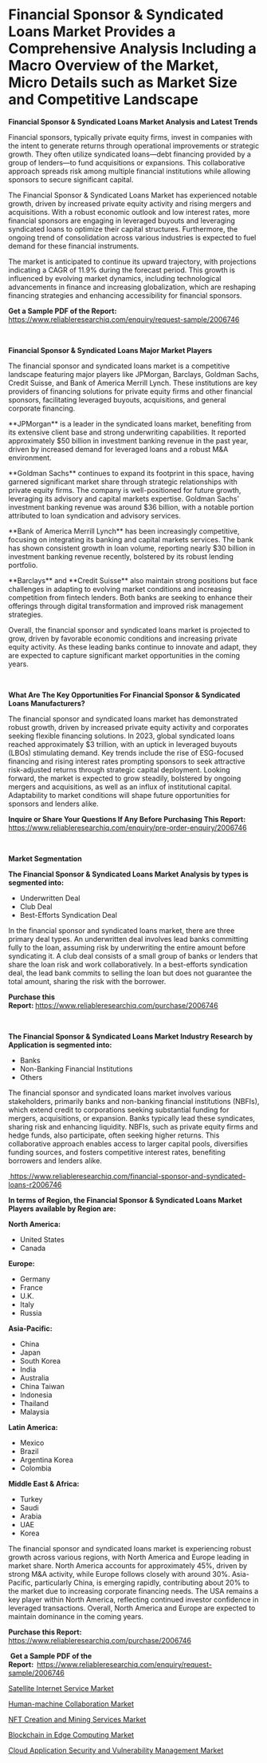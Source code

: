 <p><h1>Financial Sponsor & Syndicated Loans Market Provides a Comprehensive Analysis Including a Macro Overview of the Market, Micro Details such as Market Size and Competitive Landscape</h1></p><p><strong>Financial Sponsor & Syndicated Loans Market Analysis and Latest Trends</strong></p>
<p><p>Financial sponsors, typically private equity firms, invest in companies with the intent to generate returns through operational improvements or strategic growth. They often utilize syndicated loans—debt financing provided by a group of lenders—to fund acquisitions or expansions. This collaborative approach spreads risk among multiple financial institutions while allowing sponsors to secure significant capital.</p><p>The Financial Sponsor & Syndicated Loans Market has experienced notable growth, driven by increased private equity activity and rising mergers and acquisitions. With a robust economic outlook and low interest rates, more financial sponsors are engaging in leveraged buyouts and leveraging syndicated loans to optimize their capital structures. Furthermore, the ongoing trend of consolidation across various industries is expected to fuel demand for these financial instruments.</p><p>The market is anticipated to continue its upward trajectory, with projections indicating a CAGR of 11.9% during the forecast period. This growth is influenced by evolving market dynamics, including technological advancements in finance and increasing globalization, which are reshaping financing strategies and enhancing accessibility for financial sponsors.</p></p>
<p><strong>Get a Sample PDF of the Report:&nbsp;</strong> <a href="https://www.reliableresearchiq.com/enquiry/request-sample/2006746?utm_campaign=1900&utm_medium=2&utm_source=Github&utm_content=ia&utm_term=11032025&utm_id=financial-sponsor-syndicated-loans">https://www.reliableresearchiq.com/enquiry/request-sample/2006746</a></p>
<p>&nbsp;</p>
<p><strong>Financial Sponsor & Syndicated Loans Major Market Players</strong></p>
<p><p>The financial sponsor and syndicated loans market is a competitive landscape featuring major players like JPMorgan, Barclays, Goldman Sachs, Credit Suisse, and Bank of America Merrill Lynch. These institutions are key providers of financing solutions for private equity firms and other financial sponsors, facilitating leveraged buyouts, acquisitions, and general corporate financing.</p><p>**JPMorgan** is a leader in the syndicated loans market, benefiting from its extensive client base and strong underwriting capabilities. It reported approximately $50 billion in investment banking revenue in the past year, driven by increased demand for leveraged loans and a robust M&A environment.</p><p>**Goldman Sachs** continues to expand its footprint in this space, having garnered significant market share through strategic relationships with private equity firms. The company is well-positioned for future growth, leveraging its advisory and capital markets expertise. Goldman Sachs’ investment banking revenue was around $36 billion, with a notable portion attributed to loan syndication and advisory services.</p><p>**Bank of America Merrill Lynch** has been increasingly competitive, focusing on integrating its banking and capital markets services. The bank has shown consistent growth in loan volume, reporting nearly $30 billion in investment banking revenue recently, bolstered by its robust lending portfolio.</p><p>**Barclays** and **Credit Suisse** also maintain strong positions but face challenges in adapting to evolving market conditions and increasing competition from fintech lenders. Both banks are seeking to enhance their offerings through digital transformation and improved risk management strategies.</p><p>Overall, the financial sponsor and syndicated loans market is projected to grow, driven by favorable economic conditions and increasing private equity activity. As these leading banks continue to innovate and adapt, they are expected to capture significant market opportunities in the coming years.</p></p>
<p>&nbsp;</p>
<p><strong>What Are The Key Opportunities For Financial Sponsor & Syndicated Loans Manufacturers?</strong></p>
<p><p>The financial sponsor and syndicated loans market has demonstrated robust growth, driven by increased private equity activity and corporates seeking flexible financing solutions. In 2023, global syndicated loans reached approximately $3 trillion, with an uptick in leveraged buyouts (LBOs) stimulating demand. Key trends include the rise of ESG-focused financing and rising interest rates prompting sponsors to seek attractive risk-adjusted returns through strategic capital deployment. Looking forward, the market is expected to grow steadily, bolstered by ongoing mergers and acquisitions, as well as an influx of institutional capital. Adaptability to market conditions will shape future opportunities for sponsors and lenders alike.</p></p>
<p><strong>Inquire or Share Your Questions If Any Before Purchasing This Report:</strong> <a href="https://www.reliableresearchiq.com/enquiry/pre-order-enquiry/2006746?utm_campaign=1900&utm_medium=2&utm_source=Github&utm_content=ia&utm_term=11032025&utm_id=financial-sponsor-syndicated-loans">https://www.reliableresearchiq.com/enquiry/pre-order-enquiry/2006746</a></p>
<p>&nbsp;</p>
<p><strong>Market Segmentation</strong></p>
<p><strong>The Financial Sponsor & Syndicated Loans Market Analysis by types is segmented into:</strong></p>
<p><ul><li>Underwritten Deal</li><li>Club Deal</li><li>Best-Efforts Syndication Deal</li></ul></p>
<p><p>In the financial sponsor and syndicated loans market, there are three primary deal types. An underwritten deal involves lead banks committing fully to the loan, assuming risk by underwriting the entire amount before syndicating it. A club deal consists of a small group of banks or lenders that share the loan risk and work collaboratively. In a best-efforts syndication deal, the lead bank commits to selling the loan but does not guarantee the total amount, sharing the risk with the borrower.</p></p>
<p><strong>Purchase this Report:&nbsp;</strong><a href="https://www.reliableresearchiq.com/purchase/2006746?utm_campaign=1900&utm_medium=2&utm_source=Github&utm_content=ia&utm_term=11032025&utm_id=financial-sponsor-syndicated-loans">https://www.reliableresearchiq.com/purchase/2006746</a></p>
<p>&nbsp;</p>
<p><strong>The Financial Sponsor & Syndicated Loans Market Industry Research by Application is segmented into:</strong></p>
<p><ul><li>Banks</li><li>Non-Banking Financial Institutions</li><li>Others</li></ul></p>
<p><p>The financial sponsor and syndicated loans market involves various stakeholders, primarily banks and non-banking financial institutions (NBFIs), which extend credit to corporations seeking substantial funding for mergers, acquisitions, or expansion. Banks typically lead these syndicates, sharing risk and enhancing liquidity. NBFIs, such as private equity firms and hedge funds, also participate, often seeking higher returns. This collaborative approach enables access to larger capital pools, diversifies funding sources, and fosters competitive interest rates, benefiting borrowers and lenders alike.</p></p>
<p><a href="https://www.reliableresearchiq.com/financial-sponsor-and-syndicated-loans-r2006746?utm_campaign=1900&utm_medium=2&utm_source=Github&utm_content=ia&utm_term=11032025&utm_id=financial-sponsor-syndicated-loans">&nbsp;https://www.reliableresearchiq.com/financial-sponsor-and-syndicated-loans-r2006746</a></p>
<p><strong>In terms of Region, the Financial Sponsor & Syndicated Loans Market Players available by Region are:</strong></p>
<p>
    <p> <strong> North America: </strong>
        <ul>
            <li>United States</li>
            <li>Canada</li>
        </ul>
        </p> 
    <p> <strong> Europe: </strong>
        <ul>
            <li>Germany</li>
            <li>France</li>
            <li>U.K.</li>
            <li>Italy</li>
            <li>Russia</li>
        </ul>
        </p> 
    <p> <strong> Asia-Pacific: </strong>
        <ul>
            <li>China</li>
            <li>Japan</li>
            <li>South Korea</li>
            <li>India</li>
            <li>Australia</li>
            <li>China Taiwan</li>
            <li>Indonesia</li>
            <li>Thailand</li>
            <li>Malaysia</li>
        </ul>
        </p> 
    <p> <strong> Latin America: </strong>
        <ul>
            <li>Mexico</li>
            <li>Brazil</li>
            <li>Argentina Korea</li>
            <li>Colombia</li>
        </ul>
        </p> 
    <p> <strong> Middle East & Africa: </strong>
        <ul>
            <li>Turkey</li>
            <li>Saudi</li>
            <li>Arabia</li>
            <li>UAE</li>
            <li>Korea</li>
        </ul>
    </p>
    </p>
<p><p>The financial sponsor and syndicated loans market is experiencing robust growth across various regions, with North America and Europe leading in market share. North America accounts for approximately 45%, driven by strong M&A activity, while Europe follows closely with around 30%. Asia-Pacific, particularly China, is emerging rapidly, contributing about 20% to the market due to increasing corporate financing needs. The USA remains a key player within North America, reflecting continued investor confidence in leveraged transactions. Overall, North America and Europe are expected to maintain dominance in the coming years.</p></p>
<p><strong>Purchase this Report: </strong><a href="https://www.reliableresearchiq.com/purchase/2006746?utm_campaign=1900&utm_medium=2&utm_source=Github&utm_content=ia&utm_term=11032025&utm_id=financial-sponsor-syndicated-loans">https://www.reliableresearchiq.com/purchase/2006746</a></p>
<p>&nbsp;<strong>Get a Sample PDF of the Report:&nbsp;&nbsp;</strong><a href="https://www.reliableresearchiq.com/enquiry/request-sample/2006746?utm_campaign=1900&utm_medium=2&utm_source=Github&utm_content=ia&utm_term=11032025&utm_id=financial-sponsor-syndicated-loans">https://www.reliableresearchiq.com/enquiry/request-sample/2006746</a></p>
<p><strong></strong></p>
<p><p><a href="https://github.com/winjelequegt/Market-Research-Report-List-1/blob/main/satellite-internet-service-market.md?utm_campaign=1900&utm_medium=2&utm_source=Github&utm_content=ia&utm_term=11032025&utm_id=financial-sponsor-syndicated-loans">Satellite Internet Service Market</a></p><p><a href="https://github.com/bredevasil2q/Market-Research-Report-List-1/blob/main/human-machine-collaboration-market.md?utm_campaign=1900&utm_medium=2&utm_source=Github&utm_content=ia&utm_term=11032025&utm_id=financial-sponsor-syndicated-loans">Human-machine Collaboration Market</a></p><p><a href="https://github.com/hoppeellia6b/Market-Research-Report-List-1/blob/main/nft-creation-and-mining-services-market.md?utm_campaign=1900&utm_medium=2&utm_source=Github&utm_content=ia&utm_term=11032025&utm_id=financial-sponsor-syndicated-loans">NFT Creation and Mining Services Market</a></p><p><a href="https://github.com/nedzazollo74/Market-Research-Report-List-1/blob/main/blockchain-in-edge-computing-market.md?utm_campaign=1900&utm_medium=2&utm_source=Github&utm_content=ia&utm_term=11032025&utm_id=financial-sponsor-syndicated-loans">Blockchain in Edge Computing Market</a></p><p><a href="https://github.com/kleyderoomes/Market-Research-Report-List-1/blob/main/cloud-application-security-and-vulnerability-management-market.md?utm_campaign=1900&utm_medium=2&utm_source=Github&utm_content=ia&utm_term=11032025&utm_id=financial-sponsor-syndicated-loans">Cloud Application Security and Vulnerability Management Market</a></p></p>